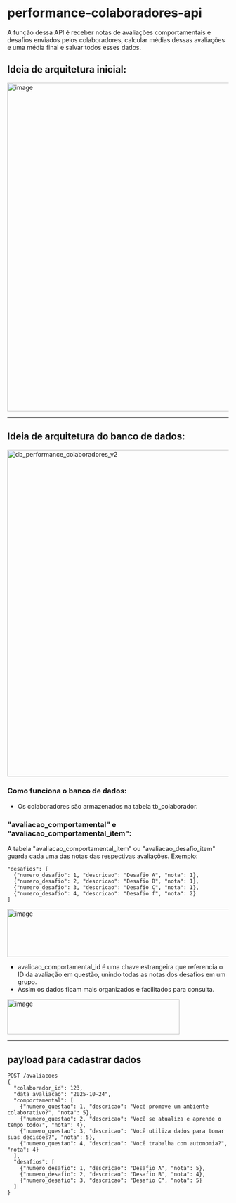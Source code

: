 # performance-colaboradores-api
A função dessa API é receber notas de avaliações comportamentais e desafios enviados pelos colaboradores, calcular médias dessas avaliações e uma média final e salvar todos esses dados.

## Ideia de arquitetura inicial:
<img width="1365" height="747" alt="image" src="https://github.com/user-attachments/assets/ac7b61f1-8647-462f-a253-ad99fa42c6b5" />

  
---
  
## Ideia de arquitetura do banco de dados:
<img width="788" height="743" alt="db_performance_colaboradores_v2" src="https://github.com/user-attachments/assets/c6a68ad5-4179-43f8-b114-569edcee60d6" />


### Como funciona o banco de dados:
- Os colaboradores são armazenados na tabela tb_colaborador.
### "avaliacao_comportamental" e "avaliacao_comportamental_item":
A tabela "avaliacao_comportamental_item" ou "avaliacao_desafio_item" guarda cada uma das notas das respectivas avaliações. Exemplo:
```
"desafios": [
  {"numero_desafio": 1, "descricao": "Desafio A", "nota": 1},
  {"numero_desafio": 2, "descricao": "Desafio B", "nota": 1},
  {"numero_desafio": 3, "descricao": "Desafio C", "nota": 1},
  {"numero_desafio": 4, "descricao": "Desafio f", "nota": 2}
]

```
<img width="604" height="109" alt="image" src="https://github.com/user-attachments/assets/4e9f773b-f9b9-4bdb-846b-13c37a85f904" />
  
- avalicao_comportamental_id é uma chave estrangeira que referencia o ID da avaliação em questão, unindo todas as notas dos desafios em um grupo.
- Assim os dados ficam mais organizados e facilitados para consulta.
<img width="392" height="80" alt="image" src="https://github.com/user-attachments/assets/d4bdac7b-d102-4ba0-a8ce-03aec65d4a09" />




--- 

## payload para cadastrar dados
```
POST /avaliacoes
{
  "colaborador_id": 123,
  "data_avaliacao": "2025-10-24",
  "comportamental": [
    {"numero_questao": 1, "descricao": "Você promove um ambiente colaborativo?", "nota": 5},
    {"numero_questao": 2, "descricao": "Você se atualiza e aprende o tempo todo?", "nota": 4},
    {"numero_questao": 3, "descricao": "Você utiliza dados para tomar suas decisões?", "nota": 5},
    {"numero_questao": 4, "descricao": "Você trabalha com autonomia?", "nota": 4}
  ],
  "desafios": [
    {"numero_desafio": 1, "descricao": "Desafio A", "nota": 5},
    {"numero_desafio": 2, "descricao": "Desafio B", "nota": 4},
    {"numero_desafio": 3, "descricao": "Desafio C", "nota": 5}
  ]
}


```


